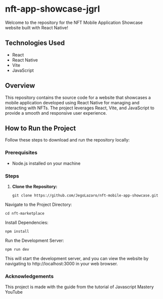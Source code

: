 # nft-app-showcase-jgrl

Welcome to the repository for the NFT Mobile Application Showcase website built with React Native!

## Technologies Used
- React
- React Native
- Vite
- JavaScript

## Overview

This repository contains the source code for a website that showcases a mobile application developed using React Native for managing and interacting with NFTs. The project leverages React, Vite, and JavaScript to provide a smooth and responsive user experience.

## How to Run the Project

Follow these steps to download and run the repository locally:

### Prerequisites

- Node.js installed on your machine

### Steps

1. **Clone the Repository:**
   ```
   git clone https://github.com/JegoLazaro/nft-mobile-app-showcase.git
   ```
Navigate to the Project Directory:

```
cd nft-marketplace
```
Install Dependencies:
```
npm install
```
Run the Development Server:
```
npm run dev
```
This will start the development server, and you can view the website by navigating to http://localhost:3000 in your web browser.

### Acknowledgements
This project is made with the guide from the tutorial of Javascript Mastery YouTube
